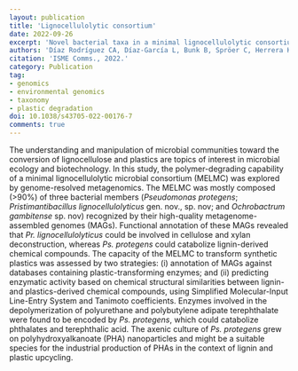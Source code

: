 ```yaml
---
layout: publication
title: 'Lignocellulolytic consortium'
date: 2022-09-26
excerpt: 'Novel bacterial taxa in a minimal lignocellulolytic consortium and their potential for lignin and plastics transformation'
authors: 'Díaz Rodríguez CA, Díaz-García L, Bunk B, Spröer C, Herrera K, Tarazona NA, Rodriguez-R LM, Overmann J, Jiménez DJ.'
citation: 'ISME Comms., 2022.'
category: Publication
tag:
- genomics
- environmental genomics
- taxonomy
- plastic degradation
doi: 10.1038/s43705-022-00176-7
comments: true
---
```


The understanding and manipulation of microbial communities toward the
conversion of lignocellulose and plastics are topics of interest in microbial
ecology and biotechnology. In this study, the polymer-degrading capability of a
minimal lignocellulolytic microbial consortium (MELMC) was explored by
genome-resolved metagenomics. The MELMC was mostly composed (>90%) of three
bacterial members (_Pseudomonas protegens_;
_Pristimantibacillus lignocellulolyticus_ gen. nov., sp. nov; and
_Ochrobactrum gambitense_ sp. nov) recognized by their high-quality
metagenome-assembled genomes (MAGs). Functional annotation of these MAGs
revealed that _Pr. lignocellulolyticus_ could be involved in cellulose and
xylan deconstruction, whereas _Ps. protegens_ could catabolize lignin-derived
chemical compounds. The capacity of the MELMC to transform synthetic plastics
was assessed by two strategies: (i) annotation of MAGs against databases
containing plastic-transforming enzymes; and (ii) predicting enzymatic activity
based on chemical structural similarities between lignin- and plastics-derived
chemical compounds, using Simplified Molecular-Input Line-Entry System and
Tanimoto coefficients. Enzymes involved in the depolymerization of polyurethane
and polybutylene adipate terephthalate were found to be encoded by
_Ps. protegens_, which could catabolize phthalates and terephthalic acid. The
axenic culture of _Ps. protegens_ grew on polyhydroxyalkanoate (PHA)
nanoparticles and might be a suitable species for the industrial production of
PHAs in the context of lignin and plastic upcycling.
